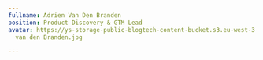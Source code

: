 ```yaml
---
fullname: Adrien Van Den Branden
position: Product Discovery & GTM Lead
avatar: https://ys-storage-public-blogtech-content-bucket.s3.eu-west-3.amazonaws.com/Adrien
  van den Branden.jpg

---
```


